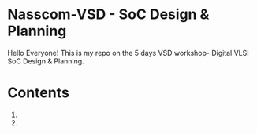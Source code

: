 # Nasscom-VSD - SoC Design & Planning 
Hello Everyone! This is my repo on the 5 days VSD workshop- Digital VLSI SoC Design & Planning.

# Contents
1.
2.

